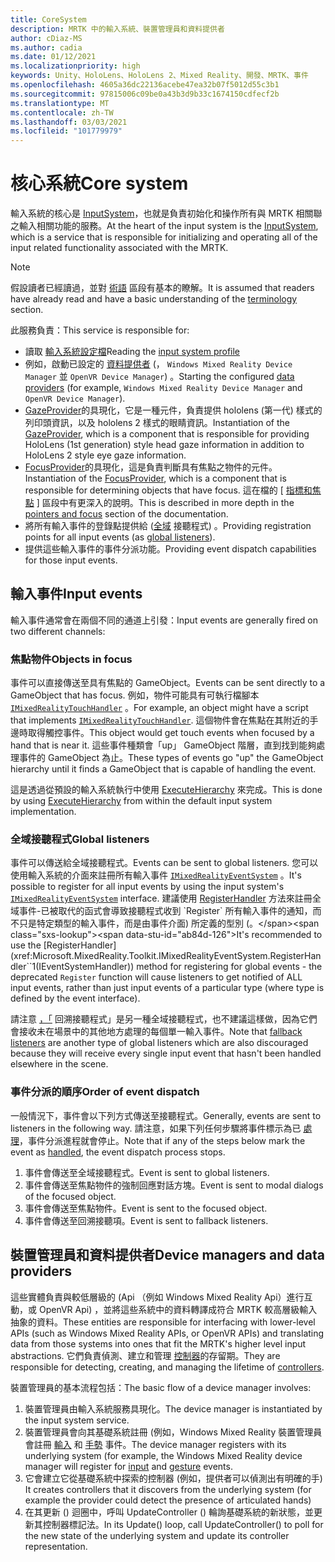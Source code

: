 ```yaml
---
title: CoreSystem
description: MRTK 中的輸入系統、裝置管理員和資料提供者
author: cDiaz-MS
ms.author: cadia
ms.date: 01/12/2021
ms.localizationpriority: high
keywords: Unity、HoloLens、HoloLens 2、Mixed Reality、開發、MRTK、事件
ms.openlocfilehash: 4605a36dc22136acebe47ea32b07f5012d55c3b1
ms.sourcegitcommit: 97815006c09be0a43b3d9b33c1674150cdfecf2b
ms.translationtype: MT
ms.contentlocale: zh-TW
ms.lasthandoff: 03/03/2021
ms.locfileid: "101779979"
---
```

# <a name="core-system"></a><span data-ttu-id="ab84d-104">核心系統</span><span class="sxs-lookup"><span data-stu-id="ab84d-104">Core system</span></span>

<span data-ttu-id="ab84d-105">輸入系統的核心是 [InputSystem](../features/input/Overview.md)，也就是負責初始化和操作所有與 MRTK 相關聯之輸入相關功能的服務。</span><span class="sxs-lookup"><span data-stu-id="ab84d-105">At the heart of the input system is the [InputSystem](../features/input/Overview.md), which is a service that is responsible for initializing and operating all of the input related functionality associated with the MRTK.</span></span>

> [!NOTE]
> <span data-ttu-id="ab84d-106">假設讀者已經讀過，並對 [術語](Terminology.md) 區段有基本的瞭解。</span><span class="sxs-lookup"><span data-stu-id="ab84d-106">It is assumed that readers have already read and have a basic understanding of the [terminology](Terminology.md) section.</span></span>

<span data-ttu-id="ab84d-107">此服務負責：</span><span class="sxs-lookup"><span data-stu-id="ab84d-107">This service is responsible for:</span></span>

- <span data-ttu-id="ab84d-108">讀取 [輸入系統設定檔](../configuration/MixedRealityConfigurationGuide.md#input-system-settings)</span><span class="sxs-lookup"><span data-stu-id="ab84d-108">Reading the [input system profile](../configuration/MixedRealityConfigurationGuide.md#input-system-settings)</span></span>
- <span data-ttu-id="ab84d-109">例如，啟動已設定的 [資料提供者](../features/input/InputProviders.md) (， `Windows Mixed Reality Device Manager` 並 `OpenVR Device Manager`) 。</span><span class="sxs-lookup"><span data-stu-id="ab84d-109">Starting the configured [data providers](../features/input/InputProviders.md) (for example, `Windows Mixed Reality Device Manager` and `OpenVR Device Manager`).</span></span>
- <span data-ttu-id="ab84d-110">[GazeProvider](xref:Microsoft.MixedReality.Toolkit.Input.IMixedRealityGazeProvider)的具現化，它是一種元件，負責提供 hololens (第一代) 樣式的列印頭資訊，以及 hololens 2 樣式的眼睛資訊。</span><span class="sxs-lookup"><span data-stu-id="ab84d-110">Instantiation of the [GazeProvider](xref:Microsoft.MixedReality.Toolkit.Input.IMixedRealityGazeProvider), which is a component that is responsible for providing HoloLens (1st generation) style head gaze information in addition to HoloLens 2 style eye gaze information.</span></span>
- <span data-ttu-id="ab84d-111">[FocusProvider](xref:Microsoft.MixedReality.Toolkit.Input.IMixedRealityFocusProvider)的具現化，這是負責判斷具有焦點之物件的元件。</span><span class="sxs-lookup"><span data-stu-id="ab84d-111">Instantiation of the [FocusProvider](xref:Microsoft.MixedReality.Toolkit.Input.IMixedRealityFocusProvider), which is a component that is responsible for determining objects that have focus.</span></span> <span data-ttu-id="ab84d-112">這在檔的 [ [指標和焦點](ControllersPointersAndFocus.md#pointers-and-focus) ] 區段中有更深入的說明。</span><span class="sxs-lookup"><span data-stu-id="ab84d-112">This is described in more depth in the [pointers and focus](ControllersPointersAndFocus.md#pointers-and-focus) section of the documentation.</span></span>
- <span data-ttu-id="ab84d-113">將所有輸入事件的登錄點提供給 ([全域](#global-listeners) 接聽程式) 。</span><span class="sxs-lookup"><span data-stu-id="ab84d-113">Providing registration points for all input events (as [global listeners](#global-listeners)).</span></span>
- <span data-ttu-id="ab84d-114">提供這些輸入事件的事件分派功能。</span><span class="sxs-lookup"><span data-stu-id="ab84d-114">Providing event dispatch capabilities for those input events.</span></span>

## <a name="input-events"></a><span data-ttu-id="ab84d-115">輸入事件</span><span class="sxs-lookup"><span data-stu-id="ab84d-115">Input events</span></span>

<span data-ttu-id="ab84d-116">輸入事件通常會在兩個不同的通道上引發：</span><span class="sxs-lookup"><span data-stu-id="ab84d-116">Input events are generally fired on two different channels:</span></span>

### <a name="objects-in-focus"></a><span data-ttu-id="ab84d-117">焦點物件</span><span class="sxs-lookup"><span data-stu-id="ab84d-117">Objects in focus</span></span>

<span data-ttu-id="ab84d-118">事件可以直接傳送至具有焦點的 GameObject。</span><span class="sxs-lookup"><span data-stu-id="ab84d-118">Events can be sent directly to a GameObject that has focus.</span></span> <span data-ttu-id="ab84d-119">例如，物件可能具有可執行檔腳本 [`IMixedRealityTouchHandler`](xref:Microsoft.MixedReality.Toolkit.Input.IMixedRealityTouchHandler) 。</span><span class="sxs-lookup"><span data-stu-id="ab84d-119">For example, an object might have a script that implements [`IMixedRealityTouchHandler`](xref:Microsoft.MixedReality.Toolkit.Input.IMixedRealityTouchHandler).</span></span>
<span data-ttu-id="ab84d-120">這個物件會在焦點在其附近的手邊時取得觸控事件。</span><span class="sxs-lookup"><span data-stu-id="ab84d-120">This object would get touch events when focused by a hand that is near it.</span></span> <span data-ttu-id="ab84d-121">這些事件種類會「up」 GameObject 階層，直到找到能夠處理事件的 GameObject 為止。</span><span class="sxs-lookup"><span data-stu-id="ab84d-121">These types of events go "up" the GameObject hierarchy until it finds a GameObject that is capable of handling the event.</span></span>

<span data-ttu-id="ab84d-122">這是透過從預設的輸入系統執行中使用 [ExecuteHierarchy](https://docs.unity3d.com/ScriptReference/EventSystems.ExecuteEvents.ExecuteHierarchy.html) 來完成。</span><span class="sxs-lookup"><span data-stu-id="ab84d-122">This is done by using [ExecuteHierarchy](https://docs.unity3d.com/ScriptReference/EventSystems.ExecuteEvents.ExecuteHierarchy.html) from within the default input system implementation.</span></span>

### <a name="global-listeners"></a><span data-ttu-id="ab84d-123">全域接聽程式</span><span class="sxs-lookup"><span data-stu-id="ab84d-123">Global listeners</span></span>

<span data-ttu-id="ab84d-124">事件可以傳送給全域接聽程式。</span><span class="sxs-lookup"><span data-stu-id="ab84d-124">Events can be sent to global listeners.</span></span> <span data-ttu-id="ab84d-125">您可以使用輸入系統的介面來註冊所有輸入事件 [`IMixedRealityEventSystem`](xref:Microsoft.MixedReality.Toolkit.IMixedRealityEventSystem) 。</span><span class="sxs-lookup"><span data-stu-id="ab84d-125">It's possible to register for all input events by using the input system's [`IMixedRealityEventSystem`](xref:Microsoft.MixedReality.Toolkit.IMixedRealityEventSystem) interface.</span></span> <span data-ttu-id="ab84d-126">建議使用 [RegisterHandler](xref:Microsoft.MixedReality.Toolkit.IMixedRealityEventSystem.RegisterHandler``1(IEventSystemHandler)) 方法來註冊全域事件-已被取代的函式會導致接聽程式收到 `Register` 所有輸入事件的通知，而不只是特定類型的輸入事件，而是由事件介面) 所定義的型別 (。</span><span class="sxs-lookup"><span data-stu-id="ab84d-126">It's recommended to use the [RegisterHandler](xref:Microsoft.MixedReality.Toolkit.IMixedRealityEventSystem.RegisterHandler``1(IEventSystemHandler)) method for registering for global events - the deprecated `Register` function will cause listeners to get notified of ALL input events, rather than just input events of a particular type (where type is defined by the event interface).</span></span>

<span data-ttu-id="ab84d-127">請注意 [，「](xref:Microsoft.MixedReality.Toolkit.Input.MixedRealityInputSystem.PushFallbackInputHandler(GameObject)) 回溯接聽程式」是另一種全域接聽程式，也不建議這樣做，因為它們會接收未在場景中的其他地方處理的每個單一輸入事件。</span><span class="sxs-lookup"><span data-stu-id="ab84d-127">Note that [fallback listeners](xref:Microsoft.MixedReality.Toolkit.Input.MixedRealityInputSystem.PushFallbackInputHandler(GameObject)) are another type of global listeners which are also discouraged because they will receive every single input event that hasn't been handled elsewhere in the scene.</span></span>

### <a name="order-of-event-dispatch"></a><span data-ttu-id="ab84d-128">事件分派的順序</span><span class="sxs-lookup"><span data-stu-id="ab84d-128">Order of event dispatch</span></span>

<span data-ttu-id="ab84d-129">一般情況下，事件會以下列方式傳送至接聽程式。</span><span class="sxs-lookup"><span data-stu-id="ab84d-129">Generally, events are sent to listeners in the following way.</span></span> <span data-ttu-id="ab84d-130">請注意，如果下列任何步驟將事件標示為已 [處理](https://docs.unity3d.com/ScriptReference/EventSystems.AbstractEventData-used.html)，事件分派進程就會停止。</span><span class="sxs-lookup"><span data-stu-id="ab84d-130">Note that if any of the steps below mark the event as [handled](https://docs.unity3d.com/ScriptReference/EventSystems.AbstractEventData-used.html), the event dispatch process stops.</span></span>

1. <span data-ttu-id="ab84d-131">事件會傳送至全域接聽程式。</span><span class="sxs-lookup"><span data-stu-id="ab84d-131">Event is sent to global listeners.</span></span>
2. <span data-ttu-id="ab84d-132">事件會傳送至焦點物件的強制回應對話方塊。</span><span class="sxs-lookup"><span data-stu-id="ab84d-132">Event is sent to modal dialogs of the focused object.</span></span>
3. <span data-ttu-id="ab84d-133">事件會傳送至焦點物件。</span><span class="sxs-lookup"><span data-stu-id="ab84d-133">Event is sent to the focused object.</span></span>
4. <span data-ttu-id="ab84d-134">事件會傳送至回溯接聽項。</span><span class="sxs-lookup"><span data-stu-id="ab84d-134">Event is sent to fallback listeners.</span></span>

## <a name="device-managers-and-data-providers"></a><span data-ttu-id="ab84d-135">裝置管理員和資料提供者</span><span class="sxs-lookup"><span data-stu-id="ab84d-135">Device managers and data providers</span></span>

<span data-ttu-id="ab84d-136">這些實體負責與較低層級的 (Api （例如 Windows Mixed Reality Api）進行互動，或 OpenVR Api) ，並將這些系統中的資料轉譯成符合 MRTK 較高層級輸入抽象的資料。</span><span class="sxs-lookup"><span data-stu-id="ab84d-136">These entities are responsible for interfacing with lower-level APIs (such as Windows Mixed Reality APIs, or OpenVR APIs) and translating data from those systems into ones that fit the MRTK's higher level input abstractions.</span></span> <span data-ttu-id="ab84d-137">它們負責偵測、建立和管理 [控制器](ControllersPointersAndFocus.md#controllers)的存留期。</span><span class="sxs-lookup"><span data-stu-id="ab84d-137">They are responsible for detecting, creating, and managing the lifetime of [controllers](ControllersPointersAndFocus.md#controllers).</span></span>

<span data-ttu-id="ab84d-138">裝置管理員的基本流程包括：</span><span class="sxs-lookup"><span data-stu-id="ab84d-138">The basic flow of a device manager involves:</span></span>

1. <span data-ttu-id="ab84d-139">裝置管理員由輸入系統服務具現化。</span><span class="sxs-lookup"><span data-stu-id="ab84d-139">The device manager is instantiated by the input system service.</span></span>
2. <span data-ttu-id="ab84d-140">裝置管理員會向其基礎系統註冊 (例如，Windows Mixed Reality 裝置管理員會註冊 [輸入](../features/input/InputEvents.md) 和 [手勢](../features/input/Gestures.md#gesture-events) 事件。</span><span class="sxs-lookup"><span data-stu-id="ab84d-140">The device manager registers with its underlying system (for example, the Windows Mixed Reality device manager will register for [input](../features/input/InputEvents.md) and [gesture](../features/input/Gestures.md#gesture-events) events.</span></span>
3. <span data-ttu-id="ab84d-141">它會建立它從基礎系統中探索的控制器 (例如，提供者可以偵測出有明確的手) </span><span class="sxs-lookup"><span data-stu-id="ab84d-141">It creates controllers that it discovers from the underlying system (for example the provider could detect the presence of articulated hands)</span></span>
4. <span data-ttu-id="ab84d-142">在其更新 () 迴圈中，呼叫 UpdateController () 輪詢基礎系統的新狀態，並更新其控制器標記法。</span><span class="sxs-lookup"><span data-stu-id="ab84d-142">In its Update() loop, call UpdateController() to poll for the new state of the underlying system and update its controller representation.</span></span>

